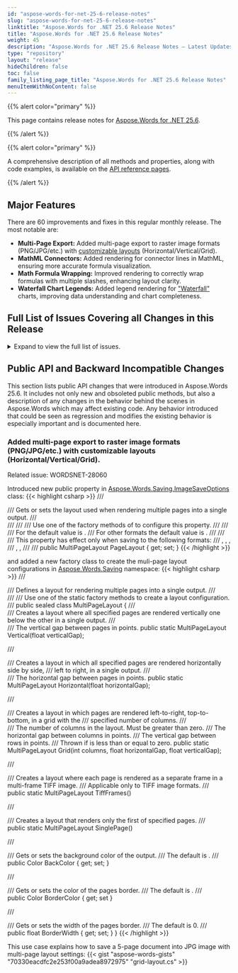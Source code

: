 ```yaml
---
id: "aspose-words-for-net-25-6-release-notes"
slug: "aspose-words-for-net-25-6-release-notes"
linktitle: "Aspose.Words for .NET 25.6 Release Notes"
title: "Aspose.Words for .NET 25.6 Release Notes"
weight: 45
description: "Aspose.Words for .NET 25.6 Release Notes – Latest Updates and Fixes in June 2025"
type: "repository"
layout: "release"
hideChildren: false
toc: false
family_listing_page_title: "Aspose.Words for .NET 25.6 Release Notes"
menuItemWithNoContent: false
---
```


{{% alert color="primary" %}}

This page contains release notes for [Aspose.Words for .NET 25.6](https://www.nuget.org/packages/Aspose.Words/25.6.0).

{{% /alert %}}


{{% alert color="primary" %}}

A comprehensive description of all methods and properties, along with code examples, is available on the [API reference pages](https://reference.aspose.com/words/net/).

{{% /alert %}}

## Major Features

There are 60 improvements and fixes in this regular monthly release. The most notable are:

- **Multi-Page Export:** Added multi-page export to raster image formats (PNG/JPG/etc.) with [customizable layouts](https://reference.aspose.com/words/net/aspose.words.saving/multipagelayout/) (Horizontal/Vertical/Grid).
- **MathML Connectors:** Added rendering for connector lines in MathML, ensuring more accurate formula visualization.
- **Math Formula Wrapping:** Improved rendering to correctly wrap formulas with multiple slashes, enhancing layout clarity.
- **Waterfall Chart Legends:** Added legend rendering for ["Waterfall"](https://reference.aspose.com/words/net/aspose.words.drawing.charts/chartseriestype/) charts, improving data understanding and chart completeness.
 
## Full List of Issues Covering all Changes in this Release

<details>
<summary>Expand to view the full list of issues.</summary>

|Key|Summary|Category|
| :- | :- | :- |
|WORDSNET-28060|Add feature to render multiple pages on one image|New Feature
|WORDSNET-15451|Docx to PDF conversion issue with table's width|New Feature
|WORDSNET-28116|Rendering of Waterfall Legend|New Feature
|WORDSNET-28114|Rendering of connector lines of Waterfall chartEx|New Feature
|WORDSNET-28143|Consider providing an ability to set different revision bar colors for different types of revisions|Enhancement
|WORDSNET-20814|Wrong table cell width when converting from Word to PDF|Enhancement
|WORDSNET-20667|Document.UpdateTableLayout changes the layout of table in output PDF|Enhancement
|WORDSNET-14578|Table Header is not repeated on second page (in PDF)|Enhancement
|WORDSNET-28199|Update SkiaSharp to the latest version (3.119.0)|Enhancement
|WORDSNET-28038|DOC to MD: Option to skip images|Enhancement
|WORDSNET-7459|Tables nested in text boxes are not visible in PDF output|Bug
|WORDSNET-21206|Incorrect calculation of table width with relative size|Bug
|WORDSNET-21990|Image is not visible in generated documents|Bug
|WORDSNET-22910|DOCX to PDF conversion issue footer text (page) rendering|Bug
|WORDSNET-24323|Contents are missing upon rendering|Bug
|WORDSNET-27278|Table width in textbox is changed after rendering|Bug
|WORDSNET-27629|Table width in text box is incorrect after rendering|Bug
|WORDSNET-27620|Table with in shape is incorrect after rendering|Bug
|WORDSNET-28303|Aspose.Words cannot instantiate the built-in style "Macro Text" by name|Bug
|WORDSNET-28246|Word count differs from Microsoft Word for paragraphs with custom numbered labels|Bug
|WORDSNET-28274|Part of chart legend is lost after importing PDF|Bug
|WORDSNET-27981|Aspose.Words hangs upon rendering document|Bug
|WORDSNET-28254|Shape bounds are incorrect using the InsertGroupShape method|Bug
|WORDSNET-21249|Try to reduce count of identical Border instances allocated during importing from RTF|Bug
|WORDSNET-28213|LINQ Reporting Engine - Issue with backColor and cellMerge tags|Bug
|WORDSNET-28288|MS Word comparison vs Aspose.Words comparison|Bug
|WORDSNET-28295|PdfDocumentProcessorPlugin ignores tiff save options|Bug
|WORDSNET-28273|Content is moved to the next pages after importing PDF|Bug
|WORDSNET-28220|Bookmark ID for duplicated bookmark is duplicated after open/save|Bug
|WORDSNET-26496|Table layout does not match MS Word on conversion to PDF|Bug
|WORDSNET-28228|Field created by Aspose.Words has invalid field code|Bug
|WORDSNET-28260|Exception is occurred in Document.Watermark.Type property|Bug
|WORDSNET-28186|Allow to specify aliases for the "Normal" style via "mso-style-name" in MsoHtml|Bug
|WORDSNET-27599|NullReferenceException during conversion to HTML|Bug
|WORDSNET-28210|Text that overflows table cell is rendered improperly|Bug
|WORDSNET-28239|Footnotes are lost after rendering the document|Bug
|WORDSNET-28256|Incorrect font parameters when rendering vertical text|Bug
|WORDSNET-28195|ODT to HTML: Duplicated mathematical formulas in output|Bug
|WORDSNET-28048|NullReferenceException occurs in ClearHeadersFooters method when run in multiple threads|Bug
|WORDSNET-27247|NullReferenceException is thrown upon rendering document|Bug
|WORDSNET-28243|Splitting and rejoining document with floating table produced incorrect result in DOCX|Bug
|WORDSNET-14258|OfficeMath does not render correctly in output PDF|Bug
|WORDSNET-28100|Number of revision returned by Aspose.Words does not match MS Word|Bug
|WORDSNET-27977|Document signature is invalid if use Aspose.Words in evaluation mode|Bug
|WORDSNET-28125|PAC crashes when try to inspect list structure in PDF produced by Aspose.Words|Bug
|WORDSNET-26705|Warnings are shown when build .NET Standard 2.0 project with AutoGenerateBindingRedirects option enabled|Bug
|WORDSNET-26262|Incorrect nested table position inside text box|Bug
|WORDSNET-28162|Subscript vertical position does not match MS Word|Bug
|WORDSNET-28183|Bracket size in MathML is imported improperly|Bug
|WORDSNET-28212|Inserting MathML raises ArgumentException|Bug
|WORDSNET-27817|Document comparison shows unchanged formatting |Bug
|WORDSNET-27465|DOCX to EPUB: Image not rendered correctly in the output|Bug
|WORDSNET-27980|Some characters are imported from HTML improperly|Bug
|WORDSNET-28075|Compare result does not match MS Word output|Bug
|WORDSNET-28187|Table width in the header is incorrect after changing page orientation|Bug
|WORDSNET-27772|Missing background images when converting from MHTML to DOCX|Bug
|WORDSNET-28201|Track changes colors not preserved in PDF output|Bug
|WORDSNET-28304|ArgumentException is thrown upon inserting image|Bug
|WORDSNET-28068|Last page is truncated when converting DOCX to fixed-HTML in by-page mode|Bug
|WORDSNET-28217|DOCX to PDF: DllNotFoundException for libSkiaSharp on .NET Core 3.1 in Linux Docker environment|Bug
</details>

## Public API and Backward Incompatible Changes

This section lists public API changes that were introduced in Aspose.Words 25.6. It includes not only new and obsoleted public methods, but also a description of any changes in the behavior behind the scenes in Aspose.Words which may affect existing code. Any behavior introduced that could be seen as regression and modifies the existing behavior is especially important and is documented here.

### Added multi-page export to raster image formats (PNG/JPG/etc.) with customizable layouts (Horizontal/Vertical/Grid).

Related issue: WORDSNET-28060

Introduced new public property in [Aspose.Words.Saving.ImageSaveOptions](https://reference.aspose.com/words/net/aspose.words.saving/imagesaveoptions/) class:
{{< highlight csharp >}}
/// <summary>
/// Gets or sets the layout used when rendering multiple pages into a single output.
/// </summary>
/// <remarks>
/// <para>
/// Use one of the factory methods of <see cref="Saving.MultiPageLayout"/> to configure this property.
/// </para>
/// <para>
/// For <see cref="SaveFormat.Tiff"/> the default value is <see cref="MultiPageLayout.TiffFrames"/>.
/// For other formats the default value is <see cref="MultiPageLayout.SinglePage"/>.
/// </para>
/// <para>
/// This property has effect only when saving to the following formats:
/// <see cref="SaveFormat.Jpeg"/>, <see cref="SaveFormat.Gif"/>, <see cref="SaveFormat.Png"/>,
/// <see cref="SaveFormat.Bmp"/>, <see cref="SaveFormat.Tiff"/>, <see cref="SaveFormat.WebP"/>
/// </para>
/// </remarks>
public MultiPageLayout PageLayout { get; set; }
{{< /highlight >}}

and added a new factory class to create the muli-page layout configurations in [Aspose.Words.Saving](https://reference.aspose.com/words/net/aspose.words.saving/) namespace:
{{< highlight csharp >}}
/// <summary>
/// Defines a layout for rendering multiple pages into a single output.
/// </summary>
/// <remarks>
/// Use one of the static factory methods to create a layout configuration.
/// </remarks>
public sealed class MultiPageLayout
{
/// <summary>
/// Creates a layout where all specified pages are rendered vertically one below the other in a single output.
/// </summary>
/// <param name="verticalGap">The vertical gap between pages in points.</param>
public static MultiPageLayout Vertical(float verticalGap);

/// <summary>
/// Creates a layout in which all specified pages are rendered horizontally side by side,
/// left to right, in a single output.
/// </summary>
/// <param name="horizontalGap">The horizontal gap between pages in points.</param>
public static MultiPageLayout Horizontal(float horizontalGap);

/// <summary>
/// Creates a layout in which pages are rendered left-to-right, top-to-bottom, in a grid with the
/// specified number of columns.
/// </summary>
/// <param name="columns">The number of columns in the layout. Must be greater than zero.</param>
/// <param name="horizontalGap">The horizontal gap between columns in points.</param>
/// <param name="verticalGap">The vertical gap between rows in points.</param>
/// <exception cref="ArgumentOutOfRangeException">Thrown if <paramref name="columns"/> is less than or equal to zero.</exception>
public static MultiPageLayout Grid(int columns, float horizontalGap, float verticalGap);

/// <summary>
/// Creates a layout where each page is rendered as a separate frame in a multi-frame TIFF image.
/// Applicable only to TIFF image formats.
/// </summary>
public static MultiPageLayout TiffFrames()

/// <summary>
/// Creates a layout that renders only the first of specified pages.
/// </summary>
public static MultiPageLayout SinglePage()

/// <summary>
/// Gets or sets the background color of the output.
/// The default is <see cref="Color.Empty"/>.
/// </summary>
public Color BackColor { get; set; }

/// <summary>
/// Gets or sets the color of the pages border.
/// The default is <see cref="Color.Empty"/>.
/// </summary>
public Color BorderColor { get; set }

/// <summary>
/// Gets or sets the width of the pages border.
/// The default is 0.
/// </summary>
public float BorderWidth { get; set; }
}
{{< /highlight >}}

This use case explains how to save a 5-page document into JPG image with multi-page layout settings:
{{< gist "aspose-words-gists" "70330eacdfc2e253f00a9adea8972975" "grid-layout.cs" >}}